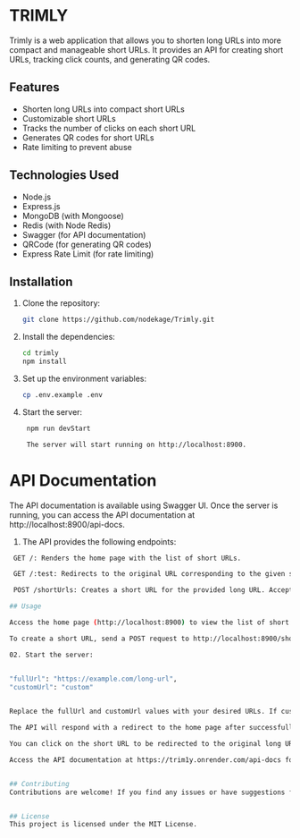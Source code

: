 # TRIMLY

Trimly is a web application that allows you to shorten long URLs into more compact and manageable short URLs. It provides an API for creating short URLs, tracking click counts, and generating QR codes.

## Features

- Shorten long URLs into compact short URLs
- Customizable short URLs
- Tracks the number of clicks on each short URL
- Generates QR codes for short URLs
- Rate limiting to prevent abuse

## Technologies Used

- Node.js
- Express.js
- MongoDB (with Mongoose)
- Redis (with Node Redis)
- Swagger (for API documentation)
- QRCode (for generating QR codes)
- Express Rate Limit (for rate limiting)

## Installation

1. Clone the repository:

   ```bash
   git clone https://github.com/nodekage/Trimly.git

2. Install the dependencies:

   ```bash
   cd trimly
   npm install

3. Set up the environment variables:

   ```bash
   cp .env.example .env

4. Start the server:

   ```bash
    npm run devStart

    The server will start running on http://localhost:8900.


# API Documentation

The API documentation is available using Swagger UI. Once the server is running, you can access the API documentation at http://localhost:8900/api-docs.

01. The API provides the following endpoints:

   ```bash
    GET /: Renders the home page with the list of short URLs.

    GET /:test: Redirects to the original URL corresponding to the given short URL.

    POST /shortUrls: Creates a short URL for the provided long URL. Accepts JSON payload with fullUrl and optional customUrl.

## Usage

Access the home page (http://localhost:8900) to view the list of short URLs.

To create a short URL, send a POST request to http://localhost:8900/shortUrls with the following JSON payload:

02. Start the server:

   
   "fullUrl": "https://example.com/long-url",
   "customUrl": "custom"
    

Replace the fullUrl and customUrl values with your desired URLs. If customUrl is not provided, a random short URL will be generated.

The API will respond with a redirect to the home page after successfully creating the short URL.

You can click on the short URL to be redirected to the original long URL.

Access the API documentation at https://trim1y.onrender.com/api-docs for more details on the API endpoints.


## Contributing
Contributions are welcome! If you find any issues or have suggestions for improvements, please open an issue or submit a pull request.


## License
This project is licensed under the MIT License.